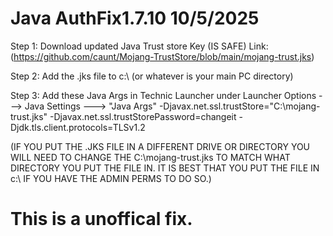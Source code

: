 # Java AuthFix1.7.10 10/5/2025

Step 1: Download updated Java Trust store Key (IS SAFE)
Link: (https://github.com/caunt/Mojang-TrustStore/blob/main/mojang-trust.jks)

Step 2: Add the .jks file to c:\ (or whatever is your main PC directory)

Step 3: Add these Java Args in Technic Launcher under Launcher Options ---> Java Settings ---> "Java Args" 
-Djavax.net.ssl.trustStore="C:\mojang-trust.jks" 
-Djavax.net.ssl.trustStorePassword=changeit 
-Djdk.tls.client.protocols=TLSv1.2

(IF YOU PUT THE .JKS FILE IN A DIFFERENT DRIVE OR DIRECTORY YOU WILL NEED TO CHANGE THE C:\mojang-trust.jks TO MATCH WHAT DIRECTORY YOU PUT THE FILE IN. IT IS BEST THAT YOU PUT THE FILE IN c:\ IF YOU HAVE THE ADMIN PERMS TO DO SO.)

# This is a unoffical fix.
